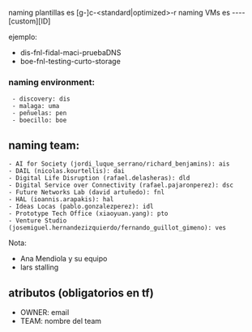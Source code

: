 naming plantillas es [g<GPUs>-]c<vCPUs>-<standard|optimized>-r<ram>
naming VMs es <environment>-<team>-<proyecto>-<owner>-[custom][ID]

ejemplo:
- dis-fnl-fidal-maci-pruebaDNS
- boe-fnl-testing-curto-storage

### naming environment:
     - discovery: dis
     - malaga: uma
     - peñuelas: pen
     - boecillo: boe

## naming team:
    - AI for Society (jordi_luque_serrano/richard_benjamins): ais
    - DAIL (nicolas.kourtellis): dai
    - Digital Life Disruption (rafael.delasheras): dld
    - Digital Service over Connectivity (rafael.pajaronperez): dsc
    - Future Networks Lab (david artuñedo): fnl
    - HAL (ioannis.arapakis): hal
    - Ideas Locas (pablo.gonzalezperez): idl
    - Prototype Tech Office (xiaoyuan.yang): pto
    - Venture Studio (josemiguel.hernandezizquierdo/fernando_guillot_gimeno): ves

Nota:
- Ana Mendiola y su equipo
- lars stalling

## atributos (obligatorios en tf)
- OWNER: email
- TEAM: nombre del team
